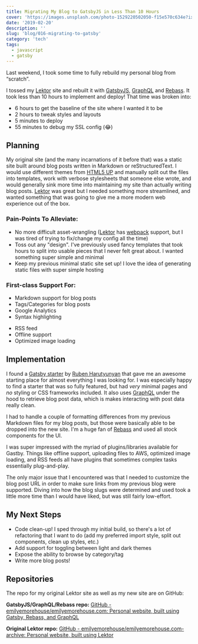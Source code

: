 ```yaml
---
title: Migrating My Blog to GatsbyJS in Less Than 10 Hours
cover: 'https://images.unsplash.com/photo-1529220502050-f15e570c634e?ixlib=rb-1.2.1&ixid=eyJhcHBfaWQiOjEyMDd9&auto=format&fit=crop&w=2301&q=80'
date: '2019-02-20'
description: ''
slug: 'blog/016-migrating-to-gatsby'
category: 'tech'
tags:
  - javascript
  - gatsby
---
```


Last weekend, I took some time to fully rebuild my personal blog from “scratch”.

I tossed my [Lektor](https://www.getlektor.com/) site and rebuilt it with
[GatsbyJS](https://www.gatsbyjs.org), [GraphQL](https://graphql.org/) and
[Rebass](https://rebassjs.org/). It took less than 10 hours to implement and deploy! That time was
broken into:

- 6 hours to get the baseline of the site where I wanted it to be
- 2 hours to tweak styles and layouts
- 5 minutes to deploy
- 55 minutes to debug my SSL config (😂)

## Planning

My original site (and the many incarnations of it before that) was a static site built around blog
posts written in Markdown or reStructuredText. I would use different themes from [HTML5
UP](http://html5up.net) and manually split out the files into templates, work with verbose
stylesheets that someone else wrote, and would generally sink more time into maintaining my site
than actually writing blog posts. [Lektor](https://www.getlektor.com/) was great but I needed
something more streamlined, and wanted something that was going to give me a more modern web
experience out of the box.

### Pain-Points To Alleviate:

- No more difficult asset-wrangling ([Lektor](https://www.getlektor.com/) has
  [webpack](https://webpack.js.org/) support, but I was tired of trying to fix/change my config all
  the time)
- Toss out any "design". I've previously used fancy templates that took hours to split into usable
  pieces that I never felt great about. I wanted something super simple and minimal
- Keep my previous minimal static site set up! I love the idea of generating static files with
  super simple hosting

### First-class Support For:

- Markdown support for blog posts
- Tags/Categories for blog posts
- Google Analytics
- Syntax highlighting

* RSS feed
* Offline support
* Optimized image loading

## Implementation

I found a [Gatsby starter](https://github.com/Vagr9K/gatsby-advanced-starter) by [Ruben
Harutyunyan](https://twitter.com/Vagr9K) that gave me an awesome starting place for almost
everything I was looking for. I was especially happy to find a starter that was so fully featured,
but had _very_ minimal pages and _no_ styling or CSS frameworks included. It also uses
[GraphQL](https://graphql.org/) under the hood to retrieve blog post data, which is makes
interacting with post data really clean.

I had to handle a couple of formatting differences from my previous Markdown files for my blog
posts, but those were basically able to be dropped into the new site. I'm a huge fan of
[Rebass](https://rebassjs.org/) and used all stock components for the UI.

I was super impressed with the myriad of plugins/libraries available for Gastby. Things like
offline support, uploading files to AWS, optimized image loading, and RSS feeds all have plugins
that sometimes complex tasks essentially plug-and-play.

The only major issue that I encountered was that I needed to customize the blog post URL in order
to make sure links from my previous blog were supported. Diving into how the blog slugs were
determined and used took a little more time than I would have liked, but was still fairly
low-effort.

## My Next Steps

- Code clean-up! I sped through my initial build, so there's a lot of refactoring that I want to do
  (add my preferred import style, split out components, clean up styles, etc.)
- Add support for toggling between light and dark themes
- Expose the ability to browse by category/tag
- Write more blog posts!

## Repositories

The repo for my original Lektor site as well as my new site are on GitHub:

**GatsbyJS/GraphQL/Rebass repo:** [GitHub - emilyemorehouse/emilyemorehouse.com: Personal website,
built using Gatsby, Rebass, and GraphQL](https://github.com/emilyemorehouse/emilyemorehouse.com)

**Original Lektor repo:** [GitHub - emilyemorehouse/emilyemorehouse.com-archive: Personal website,
built using Lektor](https://github.com/emilyemorehouse/emilyemorehouse.com-archive)
